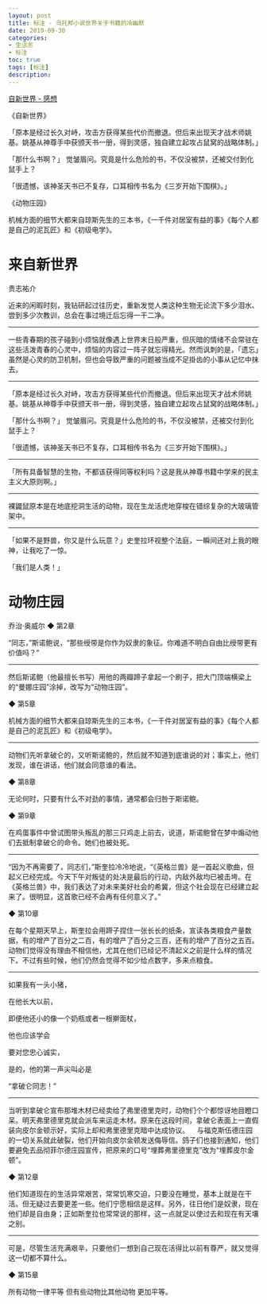 ```yaml
---
layout: post
title: 标注 - 乌托邦小说世界关于书籍的冷幽默
date: 2019-09-30
categories:
- 生活志
- 标注
toc: true
tags: [标注]
description: 
---
```


[自新世界 - 感想](/2018/01/17/lai-zi-xin-shi-jies)

《自新世界》

「原本是经过长久对峙，攻击方获得某些代价而撤退。但后来出现天才战术师姚基。姚基从神尊手中获颁天书一册，得到灵感，独自建立起攻占鼠窝的战略体制。」

「那什么书啊？」 觉皱眉问。究竟是什么危险的书，不仅没被禁，还被交付到化鼠手上？

「很遗憾，该神圣天书已不复存，口耳相传书名为《三岁开始下围棋》。」



《动物庄园》

机械方面的细节大都来自琼斯先生的三本书，《一千件对居室有益的事》《每个人都是自己的泥瓦匠》和《初级电学》。

# 来自新世界

贵志祐介

近来的闲暇时刻，我钻研起过往历史，重新发觉人类这种生物无论流下多少泪水、尝到多少次教训，总会在事过境迁后忘得一干二净。

------

一些青春期的孩子碰到小烦恼就像遇上世界末日般严重，但灰暗的情绪不会常驻在这些活泼青春的心灵中，烦恼的内容过一阵子就忘得精光。然而讽刺的是，「遗忘」虽然是心灵的防卫机制，但也会导致严重的问题被当成不足掛齿的小事从记忆中抹去。

------

「原本是经过长久对峙，攻击方获得某些代价而撤退。但后来出现天才战术师姚基。姚基从神尊手中获颁天书一册，得到灵感，独自建立起攻占鼠窝的战略体制。」

「那什么书啊？」 觉皱眉问。究竟是什么危险的书，不仅没被禁，还被交付到化鼠手上？

「很遗憾，该神圣天书已不复存，口耳相传书名为《三岁开始下围棋》。」

------

「所有具备智慧的生物，不都该获得同等权利吗？这是我从神尊书籍中学来的民主主义大原则啊。」

------

裸鼹鼠原本是在地底挖洞生活的动物，现在生龙活虎地穿梭在错综复杂的大玻璃管架中。

------

「如果不是野兽，你又是什么玩意？」史奎拉环视整个法庭，一瞬间还对上我的眼神，让我吃了一惊。

「我们是人类！」

# 动物庄园

乔治·奥威尔
◆ 第2章 

“同志，”斯诺鲍说，“那些绶带是你作为奴隶的象征。你难道不明白自由比绶带更有价值吗？”

------

然后斯诺鲍（他最擅长书写）用他的两瓣蹄子拿起一个刷子，把大门顶端横梁上的“曼娜庄园”涂掉，改写为“动物庄园”。

◆ 第5章 

机械方面的细节大都来自琼斯先生的三本书，《一千件对居室有益的事》《每个人都是自己的泥瓦匠》和《初级电学》。

------

动物们先听拿破仑的，又听斯诺鲍的，然后就不知道到底谁说的对；事实上，他们发现，谁在讲话，他们就会同意谁的看法。

◆ 第8章 

无论何时，只要有什么不对劲的事情，通常都会归咎于斯诺鲍。

◆ 第9章 

在鸡蛋事件中曾试图带头叛乱的那三只鸡走上前去，说道，斯诺鲍曾在梦中煽动他们去抵制拿破仑的命令。她们也被处死。

------

“因为不再需要了，同志们，”斯奎拉冷冷地说，“《英格兰兽》是一首起义歌曲，但起义已经完成。今天下午对叛徒的处决是最后的行动，内敌外敌均已被击垮。在《英格兰兽》中，我们表达了对未来美好社会的希冀，但这个社会现在已经建立起来了。很明显，这首歌已经不会再有任何意义了。”

◆ 第10章 

在每个星期天早上，斯奎拉会用蹄子捏住一张长长的纸条，宣读各类粮食产量数据，有的增产了百分之二百，有的增产了百分之三百，还有的增产了百分之五百。动物们觉得没有理由不相信他，尤其在他们已经记不清起义之前是什么样的情况下。不过有些时候，他们仍然会觉得不如少给点数字，多来点粮食。

------

如果我有一头小猪，

在他长大以前，

即便他还小的像一个奶瓶或者一根擀面杖，

他也应该学会

要对您忠心诚实，

是的，他的第一声尖叫必是

“拿破仑同志！”

------

当听到拿破仑宣布那堆木材已经卖给了弗里德里克时，动物们个个都惊讶地目瞪口呆。明天弗里德里克就会派车来运走木材。原来在这段时间，拿破仑表面上一直假装向皮尔金顿示好，实际上却和弗里德里克暗中达成协议。    与福克斯伍德庄园的一切关系就此破裂，他们开始向皮尔金顿发送侮辱信。鸽子们也接到通知，他们要避免去品彻菲尔德庄园宣传，把原来的口号“埋葬弗里德里克”改为“埋葬皮尔金顿”。

◆ 第12章 

他们知道现在的生活异常艰苦，常常饥寒交迫，只要没在睡觉，基本上就是在干活。但无疑过去要更差一些。他们宁愿相信是这样。另外，往日他们是奴隶，现在他们却是自由身；正如斯奎拉也常常说的那样，这一点就足以使过去和现在有天壤之别。

------

可是，尽管生活充满艰辛，只要他们一想到自己现在活得比以前有尊严，就又觉得这一切都不算什么。

◆ 第15章 

所有动物一律平等 但有些动物比其他动物 更加平等。